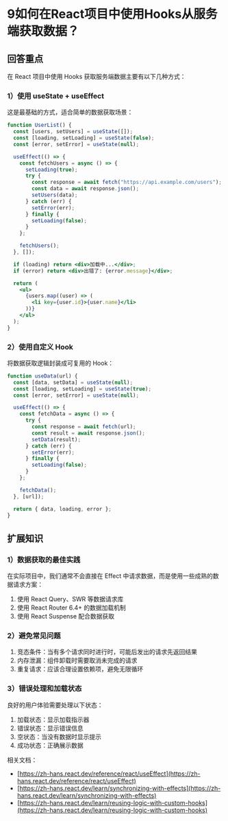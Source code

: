 # 9如何在React项目中使用Hooks从服务端获取数据？

## 回答重点

在 React 项目中使用 Hooks 获取服务端数据主要有以下几种方式：

### 1）使用 useState + useEffect

这是最基础的方式，适合简单的数据获取场景：

```jsx
function UserList() {
  const [users, setUsers] = useState([]);
  const [loading, setLoading] = useState(false);
  const [error, setError] = useState(null);

  useEffect(() => {
    const fetchUsers = async () => {
      setLoading(true);
      try {
        const response = await fetch("https://api.example.com/users");
        const data = await response.json();
        setUsers(data);
      } catch (err) {
        setError(err);
      } finally {
        setLoading(false);
      }
    };

    fetchUsers();
  }, []);

  if (loading) return <div>加载中...</div>;
  if (error) return <div>出错了: {error.message}</div>;

  return (
    <ul>
      {users.map((user) => (
        <li key={user.id}>{user.name}</li>
      ))}
    </ul>
  );
}
```

### 2）使用自定义 Hook

将数据获取逻辑封装成可复用的 Hook：

```jsx
function useData(url) {
  const [data, setData] = useState(null);
  const [loading, setLoading] = useState(true);
  const [error, setError] = useState(null);

  useEffect(() => {
    const fetchData = async () => {
      try {
        const response = await fetch(url);
        const result = await response.json();
        setData(result);
      } catch (err) {
        setError(err);
      } finally {
        setLoading(false);
      }
    };

    fetchData();
  }, [url]);

  return { data, loading, error };
}
```

## 扩展知识

### 1）数据获取的最佳实践

在实际项目中，我们通常不会直接在 Effect 中请求数据，而是使用一些成熟的数据请求方案：

1.  使用 React Query、SWR 等数据请求库
2.  使用 React Router 6.4+ 的数据加载机制
3.  使用 React Suspense 配合数据获取

### 2）避免常见问题

1.  竞态条件：当有多个请求同时进行时，可能后发出的请求先返回结果
2.  内存泄漏：组件卸载时需要取消未完成的请求
3.  重复请求：应该合理设置依赖项，避免无限循环

### 3）错误处理和加载状态

良好的用户体验需要处理以下状态：

1.  加载状态：显示加载指示器
2.  错误状态：显示错误信息
3.  空状态：当没有数据时显示提示
4.  成功状态：正确展示数据

相关文档：

- [https://zh-hans.react.dev/reference/react/useEffect](https://zh-hans.react.dev/reference/react/useEffect)
- [https://zh-hans.react.dev/learn/synchronizing-with-effects](https://zh-hans.react.dev/learn/synchronizing-with-effects)
- [https://zh-hans.react.dev/learn/reusing-logic-with-custom-hooks](https://zh-hans.react.dev/learn/reusing-logic-with-custom-hooks)

